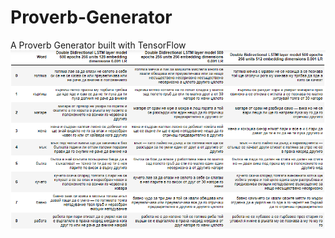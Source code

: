 # Proverb-Generator
A Proverb Generator built with TensorFlow
![Generators_Preview](Generators_Preview.png)
